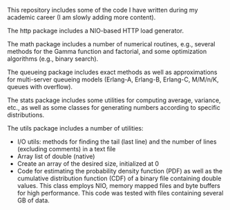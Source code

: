 This repository includes some of the code I have written during my academic career (I am slowly adding more content).

The http package includes a NIO-based HTTP load generator.

The math package includes a number of numerical routines, e.g., several methods for the Gamma function and factorial, and some optimization algorithms (e.g., binary search).

The queueing package includes exact methods as well as approximations for multi-server queueing models (Erlang-A, Erlang-B, Erlang-C, M/M/n/K, queues with overflow).

The stats package includes some utilities for computing average, variance, etc., as well as some classes for generating numbers according to specific distributions.

The utils package includes a number of utilities:
- I/O utils: methods for finding the tail (last line) and the number of lines (excluding comments) in a text file
- Array list of double (native)
- Create an array of the desired size, initialized at 0
- Code for estimating the probability density function (PDF) as well as the cumulative distribution function (CDF) of a binary file containing double values. This class employs NIO, memory mapped files and byte buffers for high performance. This code was tested with files containing several GB of data.
